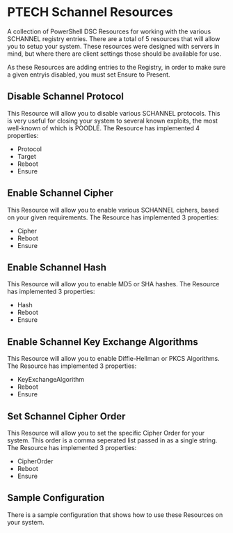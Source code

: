 # PTECH Schannel Resources

A collection of PowerShell DSC Resources for working with the various SCHANNEL registry entries. There are a total of 5 resources that will allow you to setup your system. These resources were designed with servers in mind, but where there are client settings those should be available for use.

As these Resources are adding entries to the Registry, in order to make sure a given entryis disabled, you must set Ensure to Present.

## Disable Schannel Protocol

This Resource will allow you to disable various SCHANNEL protocols. This is very useful for closing your system to several known exploits, the most well-known of which is POODLE. The Resource has implemented 4 properties:

* Protocol
* Target
* Reboot
* Ensure

## Enable Schannel Cipher

This Resource will allow you to enable various SCHANNEL ciphers, based on your given requirements. The Resource has implemented 3 properties:

* Cipher
* Reboot
* Ensure
 
## Enable Schannel Hash

This Resource will allow you to enable MD5 or SHA hashes. The Resource has implemented 3 properties:

* Hash
* Reboot
* Ensure

## Enable Schannel Key Exchange Algorithms

This Resource will allow you to enable Diffie-Hellman or PKCS Algorithms. The Resource has implemented 3 properties:

* KeyExchangeAlgorithm
* Reboot
* Ensure

## Set Schannel Cipher Order

This Resource will allow you to set the specific Cipher Order for your system. This order is a comma seperated list passed in as a single string. The Resource has implemented 3 properties:

* CipherOrder
* Reboot
* Ensure

## Sample Configuration

There is a sample configuration that shows how to use these Resources on your system.
